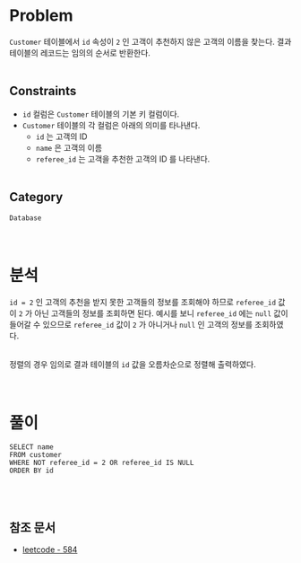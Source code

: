 # Problem
`Customer` 테이블에서 `id` 속성이 `2` 인 고객이 추천하지 않은 고객의 이름을 찾는다. 결과 테이블의 레코드는 임의의 순서로 반환한다.
<br/><br/>

## Constraints
- `id` 컬럼은 `Customer` 테이블의 기본 키 컬럼이다.
- `Customer` 테이블의 각 컬럼은 아래의 의미를 타나낸다.
	- `id` 는 고객의 ID
	- `name` 은 고객의 이름
	- `referee_id` 는 고객을 추천한 고객의 ID 를 나타낸다.
<br/><br/>

## Category
`Database`
<br/><br/><br/>

# 분석
`id = 2` 인 고객의 추천을 받지 못한 고객들의 정보를 조회해야 하므로 `referee_id` 값이 `2` 가 아닌 고객들의 정보를 조회하면 된다. 예시를 보니 `referee_id` 에는 `null` 값이 들어갈 수 있으므로 `referee_id` 값이 `2` 가 아니거나 `null` 인 고객의 정보를 조회하였다.
<br/><br/>

정렬의 경우 임의로 결과 테이블의 `id` 값을 오름차순으로 정렬해 출력하였다.
<br/><br/><br/>

# 풀이
```mysql
SELECT name
FROM customer
WHERE NOT referee_id = 2 OR referee_id IS NULL
ORDER BY id
```
<br/><br/>

## 참조 문서
- [leetcode - 584](https://leetcode.com/problems/find-customer-referee/)